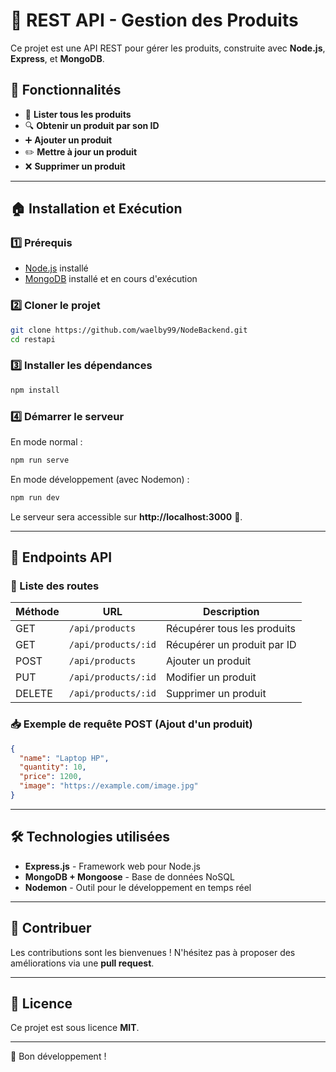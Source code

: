 # 🏥️ REST API - Gestion des Produits

Ce projet est une API REST pour gérer les produits, construite avec **Node.js**, **Express**, et **MongoDB**.

## 📌 Fonctionnalités

- 💜 **Lister tous les produits**
- 🔍 **Obtenir un produit par son ID**
- ➕ **Ajouter un produit**
- ✏️ **Mettre à jour un produit**
- ❌ **Supprimer un produit**

---

## 🏠 Installation et Exécution

### 1️⃣ Prérequis

- [Node.js](https://nodejs.org/) installé
- [MongoDB](https://www.mongodb.com/) installé et en cours d'exécution

### 2️⃣ Cloner le projet

```bash
git clone https://github.com/waelby99/NodeBackend.git
cd restapi
```

### 3️⃣ Installer les dépendances

```bash
npm install
```

### 4️⃣ Démarrer le serveur

En mode normal :

```bash
npm run serve
```

En mode développement (avec Nodemon) :

```bash
npm run dev
```

Le serveur sera accessible sur **http://localhost:3000** 🚀.

---

## 🐐 Endpoints API

### 📝 Liste des routes

| Méthode | URL                 | Description                 |
|---------|----------------------|-----------------------------|
| GET     | `/api/products`      | Récupérer tous les produits |
| GET     | `/api/products/:id`  | Récupérer un produit par ID |
| POST    | `/api/products`      | Ajouter un produit         |
| PUT     | `/api/products/:id`  | Modifier un produit        |
| DELETE  | `/api/products/:id`  | Supprimer un produit       |

### 📥 Exemple de requête POST (Ajout d'un produit)

```json
{
  "name": "Laptop HP",
  "quantity": 10,
  "price": 1200,
  "image": "https://example.com/image.jpg"
}
```

---

## 🛠️ Technologies utilisées

- **Express.js** - Framework web pour Node.js
- **MongoDB + Mongoose** - Base de données NoSQL
- **Nodemon** - Outil pour le développement en temps réel

---

## 🤝 Contribuer

Les contributions sont les bienvenues ! N'hésitez pas à proposer des améliorations via une **pull request**.

---

## 📝 Licence

Ce projet est sous licence **MIT**.

---

🚀 Bon développement !

